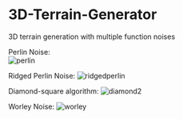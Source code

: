 # 3D-Terrain-Generator
 3D terrain generation with multiple function noises
 
Perlin Noise:
</br>
 ![perlin](https://user-images.githubusercontent.com/105114750/203413494-4a2103b1-441b-400c-838a-937770f5d801.JPG)

Ridged Perlin Noise:
![ridgedperlin](https://user-images.githubusercontent.com/105114750/203413541-83d095bf-ac76-4dec-93a5-d927d6e7ba86.JPG)

Diamond-square algorithm:
![diamond2](https://user-images.githubusercontent.com/105114750/203413621-fb93e3b2-13ce-442f-a3e0-a6fe9379e157.JPG)

Worley Noise:
![worley](https://user-images.githubusercontent.com/105114750/203413669-b5da88be-df01-4b70-8f29-9dde23fe4a91.JPG)
